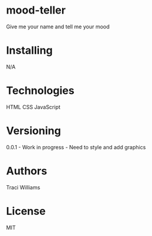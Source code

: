 # mood-teller

Give me your name and tell me your mood

# Installing

N/A

# Technologies

HTML CSS JavaScript

# Versioning

0.0.1 - Work in progress - Need to style and add graphics

# Authors 

Traci Williams

# License

MIT